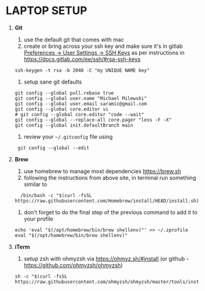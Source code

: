 # LAPTOP SETUP

1. **Git**
    1. use the default git that comes with mac
    1. create or bring across your ssh key and make sure it's in gitlab
       [Preferences -> User Settings -> SSH
       Keys](https://gitlab.com/-/profile/keys) as per instructions in
       https://docs.gitlab.com/ee/ssh/#rsa-ssh-keys
     ```
     ssh-keygen -t rsa -b 2048 -C "my UNIQUE NAME key"
     ```
    1. setup sane git defaults
    ```
    git config --global pull.rebase true
    git config --global user.name "Michael Milewski"
    git config --global user.email saramic@gmail.com
    git config --global core.editor vi
    # git config --global core.editor "code --wait"
    git config --global --replace-all core.pager "less -F -X"
    git config --global init.defaultBranch main
    ```
    1. review your `~/.gitconfig` file using
    ```
     git config --global --edit

1. **Brew**
    1. use homebrew to manage most dependencies https://brew.sh
    1. following the instructions from above site, in terminal run
something similar to
     ```
       /bin/bash -c "$(curl -fsSL https://raw.githubusercontent.com/Homebrew/install/HEAD/install.sh)"
     ```
    1. don't forget to do the final step of the previous command to add it to your profile
     ```
     echo 'eval "$(/opt/homebrew/bin/brew shellenv)"' >> ~/.zprofile
     eval "$(/opt/homebrew/bin/brew shellenv)"
     ```

1. **iTerm**
    1. setup zsh with ohmyzsh via https://ohmyz.sh/#install (or
    github - https://github.com/ohmyzsh/ohmyzsh)
    ```
    sh -c "$(curl -fsSL https://raw.githubusercontent.com/ohmyzsh/ohmyzsh/master/tools/install.sh)"
    ```
